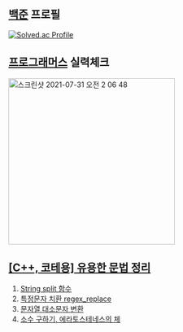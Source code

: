 
[백준](https://www.acmicpc.net/) 프로필
--
[![Solved.ac Profile](http://mazassumnida.wtf/api/v2/generate_badge?boj=dkswnkk)](https://solved.ac/dkswnkk/)

[프로그래머스](https://programmers.co.kr/) 실력체크
--
<img width="327" alt="스크린샷 2021-07-31 오전 2 06 48" src="https://user-images.githubusercontent.com/74492426/127687866-01b2abd1-08be-43e8-9cbe-cc70b94989fa.png">

[[C++, 코테용] 유용한 문법 정리](https://dkswnkk.tistory.com/483?category=549172)
--

1. [String split 함수](https://dkswnkk.tistory.com/476?category=549172)
2. [특정문자 치환 regex_replace](https://dkswnkk.tistory.com/479?category=549172)
3. [문자열 대소문자 변환](https://dkswnkk.tistory.com/483?category=549172)
4. [소수 구하기, 에라토스테네스의 체](https://dkswnkk.tistory.com/490?category=549172)
